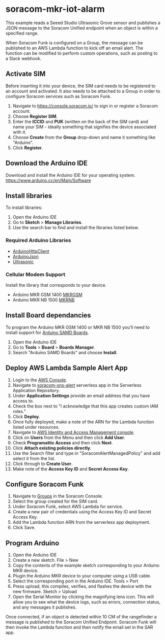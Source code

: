 # soracom-mkr-iot-alarm

This example reads a Seeed Studio Ultrasonic Grove sensor and publishes a JSON message to the Soracom Unified endpoint when an object is within a specified range. 

When Soracom Funk is configured on a Group, the message can be published to an AWS Lambda function to kick off an email alert. The function can be modified to perform custom operations, such as posting to a Slack webhook.  

## Activate SIM

Before inserting it into your device, the SIM card needs to be registered to an account and activated. It also needs to be attached to a Group in order to configure Soracom services such as Soracom Funk.

1. Navigate to https://console.soracom.io/ to sign in or register a Soracom account.
2. Choose **Register SIM**.
3. Enter the **ICCID** and **PUK** (written on the back of the SIM card) and name your SIM - ideally something that signifies the device associated with it.
4. Choose **Create** from the **Group** drop-down and name it something like "Arduino".
5. Click **Register**.

## Download the Arduino IDE

Download and install the Arduino IDE for your operating system.
https://www.arduino.cc/en/Main/Software



## Install libraries

To install libraries:

1. Open the Arduino IDE
2. Go to **Sketch** > **Manage Libraries**.
3. Use the search bar to find and install the libraries listed below. 

### Required Arduino Libraries

- [ArduinoHttpClient](https://github.com/arduino-libraries/ArduinoHttpClient/)
- [ArduinoJson](https://github.com/bblanchon/ArduinoJson)
- [Ultrasonic](https://github.com/Seeed-Studio/Seeed_Arduino_UltrasonicRanger)

### Cellular Modem Support

Install the library that corresponds to your device. 

- Arduino MKR GSM 1400 [MKRGSM](https://github.com/arduino-libraries/MKRGSM)
- Arduino MKR NB 1500 [MKRNB](https://github.com/arduino-libraries/MKRNB)

## Install Board dependancies 

To program the Arduino MKR GSM 1400 or MKR NB 1500 you'll need to install support for [Arduino SAMD Boards](https://github.com/arduino/ArduinoCore-samd).

1. Open the Arduino IDE
2. Go to **Tools** > **Board** > **Boards Manager**.
3. Search "Arduino SAMD Boards" and choose **Install**.


## Deploy AWS Lambda Sample Alert App

1. Login to the [AWS Console](http://console.aws.amazon.com/).
2. Navigate to [soracom-sns-alert](https://console.aws.amazon.com/lambda/home#/create/app?applicationId=arn:aws:serverlessrepo:us-east-1:438100121539:applications/soracom-sns-alert) serverless app in the Serverless Application Repository.
3. Under **Application Settings** provide an email address that you have access to.
4. Check the box next to "I acknowledge that this app creates custom IAM roles."
5. Click **Deploy**.
6. Once fully deployed, make a note of the ARN for the Lambda function listed under resources.
7. Navigate to [AWS Identity and Access Management console](https://console.aws.amazon.com/iam).
8. Click on **Users** from the Menu and then click **Add User**.
9. Check **Programattic Access** and then click **Next**.
10. Click **Attach existing policies directly**.
11. Use the Search filter and type in "SoracomAlertManagedPolicy" and add select it from the list.
12. Click through to **Create User**.
13. Make note of the **Access Key ID** and **Secret Access Key**.



## Configure Soracom Funk

1. Navigate to [Groups](https://console.soracom.io/#/groups) in the Soracom Console.
2. Select the group created for the SIM card.
3. Under Soracom Funk, select AWS Lambda for service. 
4. Create a new pair of credentials using the Access Key ID and Secret Access Key.
5. Add the Lambda function ARN from the serverless app deployment.
6. Click Save.


## Program Arduino

1. Open the Arduino IDE
2. Create a new sketch. File > New
3. Copy the contents of the example sketch corresponding to your Arduino MKR device.
4. Plugin the Arduino MKR device to your computer using a USB cable. 
5. Select the corresponding port in the Arduino IDE. Tools > Port
6. Press upload, this compiles, verifies, and flashes the device with the new firmware. Sketch > Upload
7. Open the Serial Monitor by clicking the magnifying lens icon. This will allow you to see what the device logs, such as errors, connection status, and any messages it publishes.

Once connected, if an object is detected within 10 CM of the rangefinder a message is published to the Soracom Unified Endpoint. Soracom Funk will then invoke the Lambda function and then notify the email set in the SAR app. 